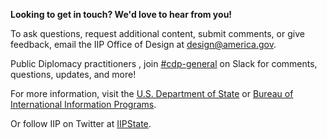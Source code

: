 **Looking to get in touch? We'd love to hear from you!**

To ask questions, request additional content, submit comments, or give feedback, email the IIP Office of Design at [design@america.gov](mailto:design@america.gov).

Public Diplomacy practitioners , join [#cdp-general](https://pdchat.slack.com/messages/C9C1GH8F6/#) on Slack for comments, questions, updates, and more!

For more information, visit the [U.S. Department of State](http://www.state.gov/index.htm) or [Bureau of International Information Programs](https://www.state.gov/r/iip/).

Or follow IIP on Twitter at [IIPState](http://twitter.com/IIPState).
